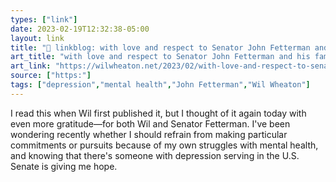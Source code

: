 ```yaml
---
types: ["link"]
date: 2023-02-19T12:32:38-05:00
layout: link
title: "🔗 linkblog: with love and respect to Senator John Fetterman and his family – WIL WHEATON dot NET'"
art_title: "with love and respect to Senator John Fetterman and his family – WIL WHEATON dot NET"
art_link: "https://wilwheaton.net/2023/02/with-love-and-respect-to-senator-john-fetterman-and-his-family/"
source: ["https:"]
tags: ["depression","mental health","John Fetterman","Wil Wheaton"]
---
```

I read this when Wil first published it, but I thought of it again today with even more gratitude—for both Wil and Senator Fetterman. I've been wondering recently whether I should refrain from making particular commitments or pursuits because of my own struggles with mental health, and knowing that there's someone with depression serving in the U.S. Senate is giving me hope.  
 
